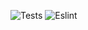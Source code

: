 ![Tests](https://github.com/one-acre-fund/ussd-sms/workflows/Test%20Changes/badge.svg) ![Eslint](https://github.com/one-acre-fund/ussd-sms/workflows/Eslint%20CI/badge.svg)